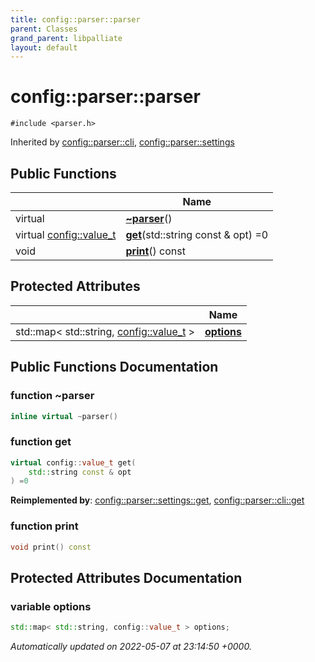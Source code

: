 ```yaml
---
title: config::parser::parser
parent: Classes
grand_parent: libpalliate
layout: default
---
```


# config::parser::parser






`#include <parser.h>`

Inherited by [config::parser::cli](/libpalliate/generated/Classes/classconfig_1_1parser_1_1cli), [config::parser::settings](/libpalliate/generated/Classes/classconfig_1_1parser_1_1settings)

## Public Functions

|                | Name           |
| -------------- | -------------- |
| virtual | **[~parser](/libpalliate/generated/Classes/classconfig_1_1parser_1_1parser#function-~parser)**() |
| virtual [config::value_t](/libpalliate/generated/Namespaces/namespaceconfig#using-value-t) | **[get](/libpalliate/generated/Classes/classconfig_1_1parser_1_1parser#function-get)**(std::string const & opt) =0 |
| void | **[print](/libpalliate/generated/Classes/classconfig_1_1parser_1_1parser#function-print)**() const |

## Protected Attributes

|                | Name           |
| -------------- | -------------- |
| std::map< std::string, [config::value_t](/libpalliate/generated/Namespaces/namespaceconfig#using-value-t) > | **[options](/libpalliate/generated/Classes/classconfig_1_1parser_1_1parser#variable-options)**  |

## Public Functions Documentation

### function ~parser

```cpp
inline virtual ~parser()
```


### function get

```cpp
virtual config::value_t get(
    std::string const & opt
) =0
```


**Reimplemented by**: [config::parser::settings::get](/libpalliate/generated/Classes/classconfig_1_1parser_1_1settings#function-get), [config::parser::cli::get](/libpalliate/generated/Classes/classconfig_1_1parser_1_1cli#function-get)


### function print

```cpp
void print() const
```


## Protected Attributes Documentation

### variable options

```cpp
std::map< std::string, config::value_t > options;
```



_Automatically updated on 2022-05-07 at 23:14:50 +0000._